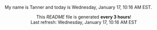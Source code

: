 My name is Tanner and today is Wednesday, January 17, 10:16 AM EST.

<p align="center">This <i>README</i> file is generated <b>every 3 hours</b>!</br>Last refresh: Wednesday, January 17, 10:16 AM EST<br /></p>
